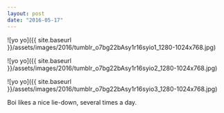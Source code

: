 ```yaml
---
layout: post
date: "2016-05-17"
---
```


![yo yo]({{ site.baseurl }}/assets/images/2016/tumblr_o7bg22bAsy1r16syio1_1280-1024x768.jpg)

![yo yo]({{ site.baseurl }}/assets/images/2016/tumblr_o7bg22bAsy1r16syio2_1280-1024x768.jpg)

![yo yo]({{ site.baseurl }}/assets/images/2016/tumblr_o7bg22bAsy1r16syio3_1280-1024x768.jpg)

Boi likes a nice lie-down, several times a day.
